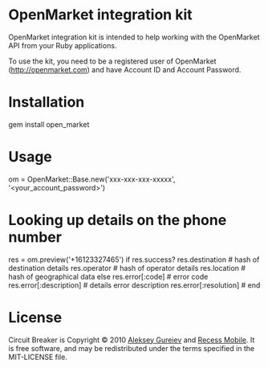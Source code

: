 OpenMarket integration kit
===========================

OpenMarket integration kit is intended to help working with the OpenMarket API
from your Ruby applications.

To use the kit, you need to be a registered user of OpenMarket (http://openmarket.com)
and have Account ID and Account Password.


Installation
============

  gem install open_market


Usage
=====

  om = OpenMarket::Base.new('xxx-xxx-xxx-xxxxx', '<your_account_password>')

  # Looking up details on the phone number
  res = om.preview('+16123327465')
  if res.success?
    res.destination         # hash of destination details
    res.operator            # hash of operator details
    res.location            # hash of geographical data
  else
    res.error[:code]        # error code
    res.error[:description] # details error description
    res.error[:resolution]  #
  end


License
=======

Circuit Breaker is Copyright © 2010 [Aleksey Gureiev](mailto:spyromus@noizeramp.com) and [Recess Mobile](http://recessmobile.com/).
It is free software, and may be redistributed under the terms specified in the MIT-LICENSE file.
